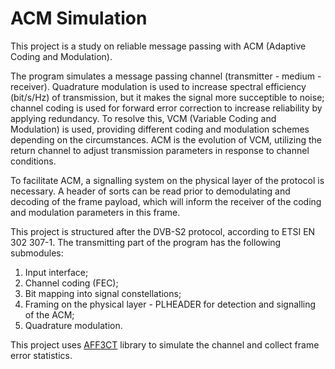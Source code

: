 # ACM Simulation
This project is a study on reliable message passing with ACM (Adaptive Coding and Modulation).

The program simulates a message passing channel (transmitter - medium - receiver). Quadrature 
modulation is used to increase spectral efficiency (bit/s/Hz) of transmission, but it makes the 
signal more succeptible to noise; channel coding is used for forward error correction to increase 
reliability by applying redundancy. To resolve this, VCM (Variable Coding and Modulation) is used, 
providing different coding and modulation schemes depending on the circumstances. ACM is the 
evolution of VCM, utilizing the return channel to adjust transmission parameters in response to 
channel conditions.

To facilitate ACM, a signalling system on the physical layer of the protocol is necessary. A header 
of sorts can be read prior to demodulating and decoding of the frame payload, which will inform the 
receiver of the coding and modulation parameters in this frame.

This project is structured after the DVB-S2 protocol, according to ETSI EN 302 307-1. The 
transmitting part of the program has the following submodules:
1. Input interface;
2. Channel coding (FEC);
3. Bit mapping into signal constellations;
4. Framing on the physical layer - PLHEADER for detection and signalling of the ACM;
5. Quadrature modulation.

This project uses [AFF3CT](https://github.com/aff3ct/aff3ct) library to simulate the channel and collect frame error statistics.
